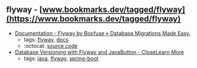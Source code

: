 flyway - [www.bookmarks.dev/tagged/flyway](https://www.bookmarks.dev/tagged/flyway)
---
* [ Documentation - Flyway by Boxfuse • Database Migrations Made Easy.](https://flywaydb.org/documentation/)
    * tags: [flyway](../tagged/flyway.md), [docs](../tagged/docs.md)
    * :octocat: [source code](https://github.com/flyway/flyway)
* [Database Versioning with Flyway and JavaButton - CloseLearn More](https://auth0.com/blog/incrementally-changing-your-database-with-java-and-flyway/)
    * tags: [java](../tagged/java.md), [flyway](../tagged/flyway.md), [spring-boot](../tagged/spring-boot.md)

